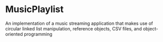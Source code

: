 # MusicPlaylist
An implementation of a music streaming application that makes use of circular linked list manipulation, reference objects, CSV files, and object-oriented programming
